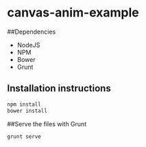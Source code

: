 # canvas-anim-example

##Dependencies
* NodeJS
* NPM
* Bower
* Grunt

## Installation instructions
```bash
npm install
bower install
```


##Serve the files with Grunt
```bash
grunt serve
```
